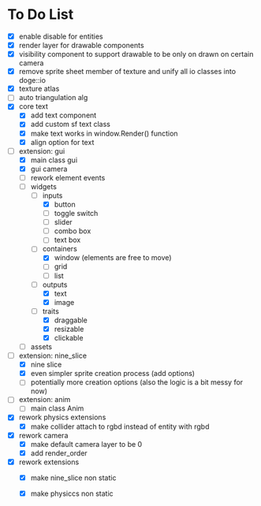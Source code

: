 # To Do List

- [x] enable disable for entities
- [x] render layer for drawable components
- [x] visibility component to support drawable to be only on drawn on certain camera
- [x] remove sprite sheet member of texture and unify all io classes into doge::io
- [x] texture atlas
- [ ] auto triangulation alg
- [x] core text
  - [x] add text component
  - [x] add custom sf text class
  - [x] make text works in window.Render() function
  - [x] align option for text
- [ ] extension: gui
  - [x] main class gui
  - [x] gui camera
  - [ ] rework element events
  - [ ] widgets
    - [ ] inputs
      - [x] button
      - [ ] toggle switch
      - [ ] slider
      - [ ] combo box
      - [ ] text box
    - [ ] containers
      - [x] window (elements are free to move)
      - [ ] grid
      - [ ] list
    - [ ] outputs
      - [x] text
      - [x] image
    - [ ] traits
      - [x] draggable
      - [x] resizable
      - [x] clickable
  - [ ] assets
- [ ] extension: nine_slice
  - [x] nine slice
  - [x] even simpler sprite creation process (add options)
  - [ ] potentially more creation options (also the logic is a bit messy for now)
- [ ] extension: anim
  - [ ] main class Anim

- [x] rework physics extensions
  - [x] make collider attach to rgbd instead of entity with rgbd
- [x] rework camera
  - [x] make default camera layer to be 0
  - [x] add render_order
- [x] rework extensions
  - [x] make nine_slice non static
  - [x] make physiccs non static

